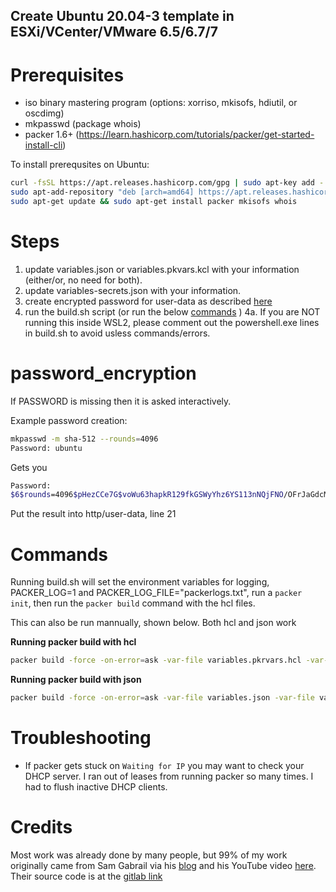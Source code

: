 ## Create Ubuntu 20.04-3 template in ESXi/VCenter/VMware 6.5/6.7/7

# Prerequisites
- iso binary mastering program (options: xorriso, mkisofs, hdiutil, or oscdimg)
- mkpasswd (package whois)
- packer 1.6+ (https://learn.hashicorp.com/tutorials/packer/get-started-install-cli)

To install prerequsites on Ubuntu:
```sh
curl -fsSL https://apt.releases.hashicorp.com/gpg | sudo apt-key add -
sudo apt-add-repository "deb [arch=amd64] https://apt.releases.hashicorp.com $(lsb_release -cs) main"
sudo apt-get update && sudo apt-get install packer mkisofs whois
```


# Steps

1. update variables.json or variables.pkvars.kcl with your information (either/or, no need for both).
2. update variables-secrets.json with your information.
3. create encrypted password for user-data as described [here](#password_encryption)
4. run the build.sh script (or run the below [commands](#commands) )
    4a. If you are NOT running this inside WSL2, please comment out the powershell.exe lines in build.sh to avoid usless commands/errors.  

# password_encryption

If PASSWORD is missing then it is asked interactively.

Example password creation:

```sh
mkpasswd -m sha-512 --rounds=4096
Password: ubuntu
```

Gets you

```sh
Password:
$6$rounds=4096$pHezCCe7G$voWu63hapkR129fkGSWyYhz6YS113nNQjFNO/OFrJaGdcMd2esa3jHhaaW1ZDwSG6A2Iu2q2XEGN/.cZJcDYH0
```

Put the result into http/user-data, line 21

# Commands

Running build.sh will set the environment variables for logging, PACKER_LOG=1 and PACKER_LOG_FILE="packerlogs.txt", run a `packer init`, then run the `packer build` command with the hcl files.  

This can also be run mannually, shown below.  Both hcl and json work

**Running packer build with hcl**

```sh
packer build -force -on-error=ask -var-file variables.pkrvars.hcl -var-file vsphere.pkrvars.hcl ubuntu-20.04.pkr.hcl
```

**Running packer build with json**

```sh
packer build -force -on-error=ask -var-file variables.json -var-file variables-secrets.json ubuntu-20.04.json
```

# Troubleshooting

- If packer gets stuck on `Waiting for IP` you may want to check your DHCP server. I ran out of leases from running packer so many times. I had to flush inactive DHCP clients.

# Credits

Most work was already done by many people, but 99% of my work originally came from Sam Gabrail via his [blog](https://tekanaid.com/posts/hashiCorp-packer-for-vmware-ubuntu-templates-and-terraform-for-building-vms) and his YouTube video [here](https://www.youtube.com/watch?v=4yb-iofeqeY).  Their source code is at the [gitlab link](https://gitlab.com/public-projects3/infrastructure-vmware-public/vmware-packer-ubuntu20-04-public)
